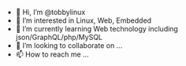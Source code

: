 - 👋 Hi, I’m @tobbylinux
- 👀 I’m interested in Linux, Web, Embedded
- 🌱 I’m currently learning Web technology including json/GraphQL/php/MySQL
- 💞️ I’m looking to collaborate on ...
- 📫 How to reach me ...

<!---
tobbylinux/tobbylinux is a ✨ special ✨ repository because its `README.md` (this file) appears on your GitHub profile.
You can click the Preview link to take a look at your changes.
--->
